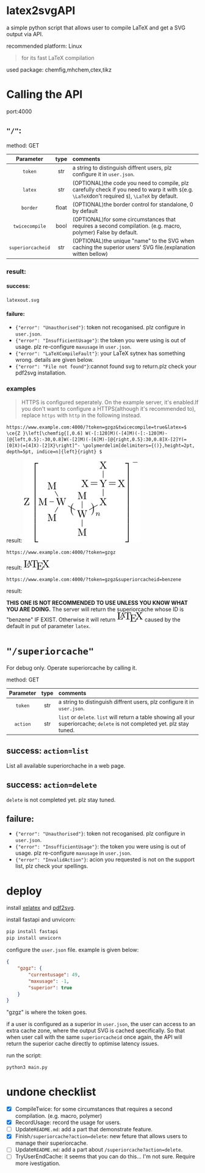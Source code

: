 # latex2svgAPI
a simple python script that allows user to compile LaTeX and get a SVG output via API.

recommended platform: Linux
> for its fast LaTeX compilation

used package: chemfig,mhchem,ctex,tikz

# Calling the API

port:4000

## `"/"`: 

method: GET

|Parameter|type|comments|
|:--:|:--:|:---|
|`token`|str|a string to distinguish diffrent users, plz configure it in `user.json`.|
|`latex`|str|(OPTIONAL)the code you need to compile, plz carefully check if you need to warp it with `$`(e.g. `\LaTeX`don't required `$`), `\LaTeX` by default.|
|`border`|float|(OPTIONAL)the border control for standalone, 0 by default|
|`twicecompile`|bool|(OPTIONAL)for some circumstances that requires a second compilation. (e.g. macro, polymer) False by default.|
|`superiorcacheid`|str|(OPTIONAL)the unique "name" to the SVG when caching the superior users' SVG file.(explanation witten bellow)|

### result:

#### success:
`latexout.svg`

#### failure:
- `{"error": "Unauthorised"}`: token not recoganised. plz configure in `user.json`.
- `{"error": "InsufficientUsage"}`: the token you were using is out of usage. plz re-configure `maxusage` in `user.json`.
- `{"error": "LaTeXCompileFault"}`: your LaTeX sytnex has something wrong. details are given below.
- `{"error": "File not found"}`:cannot found svg to return.plz check your pdf2svg installation.

### examples

> HTTPS is configured seperately. On the example server, it's enabled.If you don't want to configure a HTTPS(although it's recommended to), replace <code>https</code> with <code>http</code> in the following instead.

```
https://www.example.com:4000/?token=gzgz&twicecompile=true&latex=$ \ce{Z }\left[\chemfig{[,0.6] W(-[:120]M)(-[4]M)(-[:-120]M)-[@{left,0.5}:-30,0.8]W(-[2]M)(-[6]M)-[@{right,0.5}:30,0.8]X-[2]Y(=[0]X)(=[4]X)-[2]X}\right]^- \polymerdelim[delimiters={()},height=2pt, depth=5pt, indice=n]{left}{right} $
```

result:
![](https://raw.githubusercontent.com/Lucas2011wastaken/latex2svgAPI/refs/heads/main/cache/1740027670.3095944/latexoutput.svg)

```
https://www.example.com:4000/?token=gzgz
```

result:
![](https://raw.githubusercontent.com/Lucas2011wastaken/latex2svgAPI/refs/heads/main/cache/1740027512.4471781/latexoutput.svg)


```
https://www.example.com:4000/?token=gzgz&superiorcacheid=benzene
```

result:

**THIS ONE IS NOT RECOMMENDED TO USE UNLESS YOU KNOW WHAT YOU ARE DOING.** The server will return the superiorcache whose ID is "benzene" IF EXIST. Otherwise it will return ![](https://raw.githubusercontent.com/Lucas2011wastaken/latex2svgAPI/refs/heads/main/cache/1740027512.4471781/latexoutput.svg) caused by the default in put of parameter `latex`.

# `"/superiorcache"`

For debug only. Operate superiorcache by calling it.

method: GET

|Parameter|type|comments|
|:--:|:--:|:---|
|`token`|str|a string to distinguish diffrent users, plz configure it in `user.json`.|
|`action`|str|`list` or `delete`. `list` will return a table showing all your superiorcache; `delete` is not completed yet. plz stay tuned.|

## success: `action=list`

List all available superiorchache in a web page.

## success: `action=delete`

`delete` is not completed yet. plz stay tuned.

## failure:
- `{"error": "Unauthorised"}`: token not recoganised. plz configure in `user.json`.
- `{"error": "InsufficientUsage"}`: the token you were using is out of usage. plz re-configure `maxusage` in `user.json`.
- `{"error": "InvalidAction"}`: acion you requested is not on the support list, plz check your spellings.


# deploy

install [xelatex](https://tug.org/texlive/) and [pdf2svg](https://github.com/dawbarton/pdf2svg).

install fastapi and unvicorn:

```bash
pip install fastapi
pip install unvicorn
```

configure the `user.json` file. example is given below:

```json
{
    "gzgz": {
        "currentusage": 49,
        "maxusage": -1,
        "superior": true
    }
}
```

"gzgz" is where the token goes.

if a user is configured as a superior in `user.json`, the user can access to an extra cache zone, where the output SVG is cached specifically. So that when user call with the same `superiorcacheid` once again, the API will return the superior cache directly to optimise latency issues.


run the script:

```bash
python3 main.py
```

# undone checklist

- [x] CompileTwice: for some circumstances that requires a second compilation. (e.g. macro, polymer)
- [x] RecordUsage: record the usage for users.
- [ ] Update`README.md`: add a part that demonstrate feature.
- [x] Finish`/superiorcache?action=delete`: new feture that allows users to manage their superiorcache.
- [ ] Update`README.md`: add a part about `/superiorcache?action=delete`.
- [ ] TryUserEndCache: it seems that you can do this... I'm not sure. Require more ivestigation.
